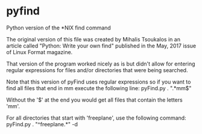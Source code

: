 # pyfind
Python version of the *NIX find command

The original version of this file was created by Mihalis Tsoukalos
in an article called "Python: Write your own find" published in the 
May, 2017 issue of Linux Format magazine.

That version of the program worked nicely as is but didn't allow for
entering regular expressions for files and/or directories that were
being searched.

Note that this version of pyFind uses regular expressions so if you
want to find all files that end in mm execute the following line:
	pyFind.py . ".*mm$"
	
Without the '$' at the end you would get all files that contain 
the letters 'mm'.  

For all directories that start with 'freeplane', use
the following command:
	pyFind.py . "^freeplane.*" -d
	
